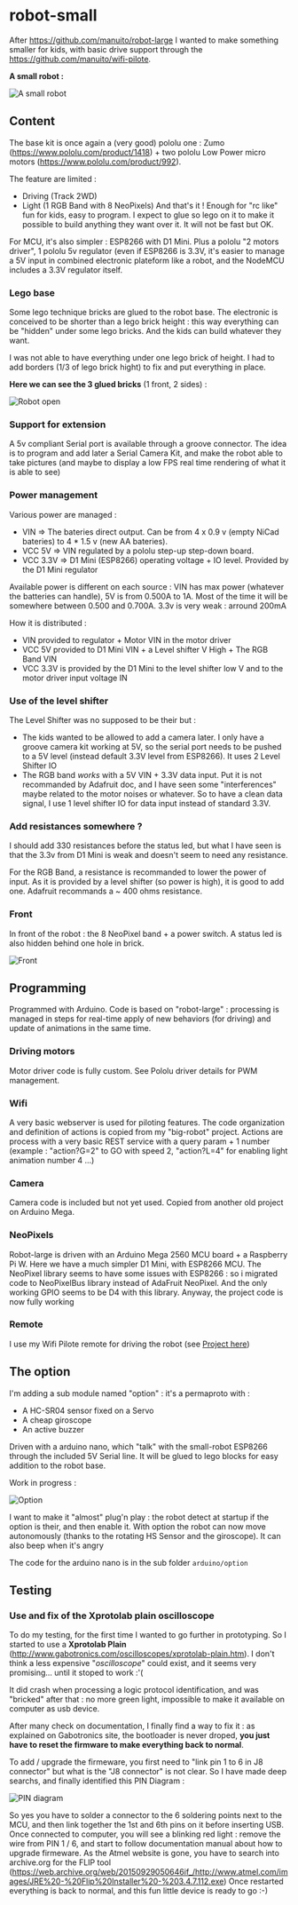 # robot-small 

After https://github.com/manuito/robot-large I wanted to make something smaller for kids, with basic drive support through the https://github.com/manuito/wifi-pilote.

**A small robot :**

![A small robot](docs/run.png?raw=true "A small robot")

## Content

The base kit is once again a (very good) pololu one : Zumo (https://www.pololu.com/product/1418) + two pololu Low Power micro motors (https://www.pololu.com/product/992). 

The feature are limited :
* Driving (Track 2WD)
* Light (1 RGB Band with 8 NeoPixels)
And that's it ! Enough for "rc like" fun for kids, easy to program. I expect to glue so lego on it to make it possible to build anything they want over it. It will not be fast but OK.

For MCU, it's also simpler : ESP8266 with D1 Mini. Plus a pololu "2 motors driver", 1 pololu 5v regulator (even if ESP8266 is 3.3V, it's easier to manage a 5V input in combined electronic plateform like a robot, and the NodeMCU includes a 3.3V regulator itself. 

### Lego base

Some lego technique bricks are glued to the robot base. The electronic is conceived to be shorter than a lego brick height : this way everything can be "hidden" under some lego bricks. And the kids can build whatever they want.

I was not able to have everything under one lego brick of height. I had to add borders (1/3 of lego brick hight) to fix and put everything in place.

**Here we can see the 3 glued bricks** (1 front, 2 sides) :

![Robot open](docs/open.png?raw=true "Robot open")

### Support for extension

A 5v compliant Serial port is available through a groove connector. The idea is to program and add later a Serial Camera Kit, and make the robot able to take pictures (and maybe to display a low FPS real time rendering of what it is able to see)

### Power management

Various power are managed :
* VIN => The bateries direct output. Can be from 4 x 0.9 v (empty NiCad bateries) to 4 * 1.5 v (new AA bateries).
* VCC 5V => VIN regulated by a pololu step-up step-down board.
* VCC 3.3V => D1 Mini (ESP8266) operating voltage + IO level. Provided by the D1 Mini regulator

Available power is different on each source : VIN has max power (whatever the batteries can handle), 5V is from 0.500A to 1A. Most of the time it will be somewhere between 0.500 and 0.700A. 3.3v is very weak : arround 200mA

How it is distributed :
* VIN provided to regulator + Motor VIN in the motor driver
* VCC 5V provided to D1 Mini VIN + a Level shifter V High + The RGB Band VIN
* VCC 3.3V is provided by the D1 Mini to the level shifter low V and to the motor driver input voltage IN 

### Use of the level shifter

The Level Shifter was no supposed to be their but :
* The kids wanted to be allowed to add a camera later. I only have a groove camera kit working at 5V, so the serial port needs to be pushed to a 5V level (instead default 3.3V level from ESP8266). It uses 2 Level Shifter IO
* The RGB band *works* with a 5V VIN + 3.3V data input. Put it is not recommanded by Adafruit doc, and I have seen some "interferences" maybe related to the motor noises or whatever. So to have a clean data signal, I use 1 level shifter IO for data input instead of standard 3.3V.

### Add resistances somewhere ?

I should add 330 resistances before the status led, but what I have seen is that the 3.3v from D1 Mini is weak and doesn't seem to need any resistance.  

For the RGB Band, a resistance is recommanded to lower the power of input. As it is provided by a level shifter (so power is high), it is good to add one. Adafruit recommands a ~ 400 ohms resistance.

### Front 

In front of the robot : the 8 NeoPixel band + a power switch. A status led is also hidden behind one hole in brick.

![Front](docs/front.png?raw=true "Front")

## Programming

Programmed with Arduino. Code is based on "robot-large" : processing is managed in steps for real-time apply of new behaviors (for driving) and update of animations in the same time.

### Driving motors

Motor driver code is fully custom. See Pololu driver details for PWM management.

### Wifi

A very basic webserver is used for piloting features. The code organization and definition of actions is copied from my "big-robot" project. Actions are process with a very basic REST service with a query param + 1 number (example : "action?G=2" to GO with speed 2, "action?L=4" for enabling light animation number 4 ...)

### Camera

Camera code is included but not yet used. Copied from another old project on Arduino Mega.

### NeoPixels

Robot-large is driven with an Arduino Mega 2560 MCU board + a Raspberry Pi W. Here we have a much simpler D1 Mini, with ESP8266 MCU. The NeoPixel library seems to have some issues with ESP8266 : so i migrated code to NeoPixelBus library instead of AdaFruit NeoPixel. And the only working GPIO seems to be D4 with this library. Anyway, the project code is now fully working

### Remote

I use my Wifi Pilote remote for driving the robot (see [Project here](https://github.com/manuito/wifi-pilote))

## The option

I'm adding a sub module named "option" : it's a permaproto with :

* A HC-SR04 sensor fixed on a Servo
* A cheap giroscope
* An active buzzer

Driven with a arduino nano, which "talk" with the small-robot ESP8266 through the included 5V Serial line. It will be glued to lego blocks for easy addition to the robot base.

Work in progress : 

![Option](docs/option.jpg?raw=true "Option")

I want to make it "almost" plug'n play : the robot detect at startup if the option is their, and then enable it. With option the robot can now move autonomously (thanks to the rotating HS Sensor and the giroscope). It can also beep when it's angry

The code for the arduino nano is in the sub folder ``arduino/option``

## Testing

### Use and fix of the Xprotolab plain oscilloscope 

To do my testing, for the first time I wanted to go further in prototyping. So I started to use a **Xprotolab Plain** (http://www.gabotronics.com/oscilloscopes/xprotolab-plain.htm). I don't think a less expensive "*oscilloscope*" could exist, and it seems very promising... until it stoped to work :'( 

It did crash when processing a logic protocol identification, and was "bricked" after that : no more green light, impossible to make it available on computer as usb device.

After many check on documentation, I finally find a way to fix it : as explained on Gabotronics site, the bootloader is never droped, **you just have to reset the firmware to make everything back to normal**.

To add / upgrade the firmeware, you first need to "link pin 1 to 6 in J8 connector" but what is the "J8 connector" is not clear. So I have made deep searchs, and finally identified this PIN Diagram : 

![PIN diagram](docs/xprotolab%20plain%20io%20-%20fix.png?raw=true "PIN diagram")

So yes you have to solder a connector to the 6 soldering points next to the MCU, and then link together the 1st and 6th pins on it before inserting USB. Once connected to computer, you will see a blinking red light : remove the wire from PIN 1 / 6, and start to follow documentation manual about how to upgrade firmeware. As the Atmel website is gone, you have to search into archive.org for the FLIP tool (https://web.archive.org/web/20150929050646if_/http://www.atmel.com/images/JRE%20-%20Flip%20Installer%20-%203.4.7.112.exe) Once restarted everything is back to normal, and this fun little device is ready to go :-)

